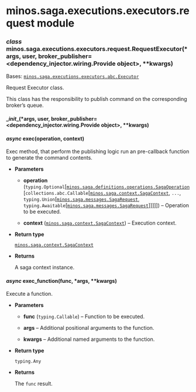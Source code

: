 # minos.saga.executions.executors.request module


### _class_ minos.saga.executions.executors.request.RequestExecutor(\*args, user, broker_publisher=<dependency_injector.wiring.Provide object>, \*\*kwargs)
Bases: [`minos.saga.executions.executors.abc.Executor`](minos.saga.executions.executors.abc.md#minos.saga.executions.executors.abc.Executor)

Request Executor class.

This class has the responsibility to publish command on the corresponding broker’s queue.


#### \__init__(\*args, user, broker_publisher=<dependency_injector.wiring.Provide object>, \*\*kwargs)

#### _async_ exec(operation, context)
Exec method, that perform the publishing logic run an pre-callback function to generate the command contents.


* **Parameters**

    
    * **operation** (`typing.Optional`[[`minos.saga.definitions.operations.SagaOperation`](minos.saga.definitions.operations.md#minos.saga.definitions.operations.SagaOperation)[`collections.abc.Callable`[[`minos.saga.context.SagaContext`](minos.saga.context.md#minos.saga.context.SagaContext), `...`, `typing.Union`[[`minos.saga.messages.SagaRequest`](minos.saga.messages.md#minos.saga.messages.SagaRequest), `typing.Awaitable`[[`minos.saga.messages.SagaRequest`](minos.saga.messages.md#minos.saga.messages.SagaRequest)]]]]]) – Operation to be executed.


    * **context** ([`minos.saga.context.SagaContext`](minos.saga.context.md#minos.saga.context.SagaContext)) – Execution context.



* **Return type**

    [`minos.saga.context.SagaContext`](minos.saga.context.md#minos.saga.context.SagaContext)



* **Returns**

    A saga context instance.



#### _async_ exec_function(func, \*args, \*\*kwargs)
Execute a function.


* **Parameters**

    
    * **func** (`typing.Callable`) – Function to be executed.


    * **args** – Additional positional arguments to the function.


    * **kwargs** – Additional named arguments to the function.



* **Return type**

    `typing.Any`



* **Returns**

    The `func` result.
